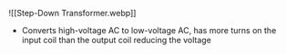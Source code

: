 ![[Step-Down Transformer.webp]]
 - Converts high-voltage AC to low-voltage AC, has more turns on the input coil than the output coil reducing the voltage